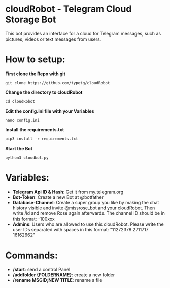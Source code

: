 # cloudRobot - Telegram Cloud Storage Bot
This bot provides an interface for a cloud for Telegram messages, such as pictures, videos or text messages from users.

# How to setup:

**First clone the Repo with git**

```git clone https://github.com/typetg/cloudRobot```

**Change the directory to cloudRobot**

```cd cloudRobot```

**Edit the config.ini file with your Variables**

```nano config.ini```

**Install the requirements.txt**

```pip3 install -r requirements.txt```

**Start the Bot**

```python3 cloudbot.py```

# Variables:
- **Telegram Api ID & Hash**: Get it from my.telegram.org
- **Bot-Token**: Create a new Bot at @botfather
- **Database-Channel**: Create a super group you like by making the chat history visible and invite @missrose_bot and your cloudRobot.
Then write /id and remove Rose again afterwards. The channel ID should be in this format: -100xxx
- **Admins**: Users who are allowed to use this cloudRobot. Please write the user IDs separated with spaces in this format: "11272378 2711717 16162662"

# Commands:
- **/start**: send a control Panel
- **/addfolder {FOLDERNAME}**:  create a new folder
- **/rename MSGID;NEW TITLE**: rename a file
